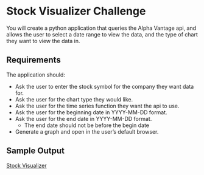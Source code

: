 # Stock Visualizer Challenge

You will create a python application that queries the Alpha Vantage api, and allows the user to select a date range to view the data, and the type of chart they want to view the data in.

## Requirements

The application should:

- Ask the user to enter the stock symbol for the company they want data for.
- Ask the user for the chart type they would like.
- Ask the user for the time series function they want the api to use.
- Ask the user for the beginning date in YYYY-MM-DD format.
- Ask the user for the end date in YYYY-MM-DD format.
  - The end date should not be before the begin date
- Generate a graph and open in the user’s default browser.

## Sample Output
[Stock Visualizer](https://umsystem.hosted.panopto.com/Panopto/Pages/Viewer.aspx?id=194ebeed-9c7d-4ae9-afb6-b02d00e28272)
